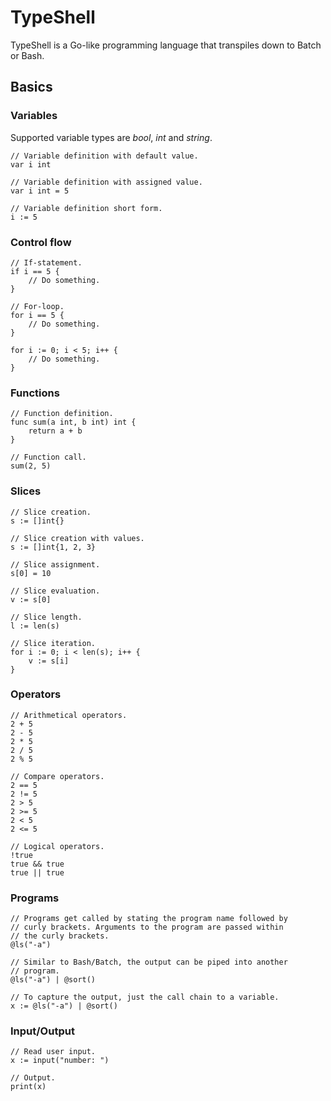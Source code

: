 # TypeShell
TypeShell is a Go-like programming language that transpiles down to Batch or Bash.

## Basics
### Variables
Supported variable types are *bool*, *int* and *string*.

```golang
// Variable definition with default value.
var i int
```

```golang
// Variable definition with assigned value.
var i int = 5
```

```golang
// Variable definition short form.
i := 5
```

### Control flow
```golang
// If-statement.
if i == 5 {
    // Do something.
}
```

```golang
// For-loop.
for i == 5 {
    // Do something.
}

for i := 0; i < 5; i++ {
    // Do something.
}
```

### Functions
```golang
// Function definition.
func sum(a int, b int) int {
    return a + b
} 
```

```golang
// Function call.
sum(2, 5)
```

### Slices
```golang
// Slice creation.
s := []int{}
```

```golang
// Slice creation with values.
s := []int{1, 2, 3}
```

```golang
// Slice assignment.
s[0] = 10
```

```golang
// Slice evaluation.
v := s[0]
```

```golang
// Slice length.
l := len(s)
```

```golang
// Slice iteration.
for i := 0; i < len(s); i++ {
    v := s[i]
}
```

### Operators
```golang
// Arithmetical operators.
2 + 5
2 - 5
2 * 5
2 / 5
2 % 5
```

```golang
// Compare operators.
2 == 5
2 != 5
2 > 5
2 >= 5
2 < 5
2 <= 5
```

```golang
// Logical operators.
!true
true && true
true || true
```

### Programs
```golang
// Programs get called by stating the program name followed by
// curly brackets. Arguments to the program are passed within
// the curly brackets.
@ls("-a")
```

```golang
// Similar to Bash/Batch, the output can be piped into another
// program.
@ls("-a") | @sort()
```

```golang
// To capture the output, just the call chain to a variable.
x := @ls("-a") | @sort()
```

### Input/Output
```golang
// Read user input.
x := input("number: ")
```

```golang
// Output.
print(x)
```

